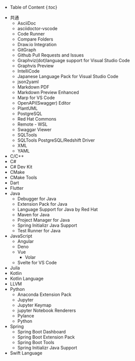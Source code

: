- Table of Content
{:toc}
*   共通
    *   AsciiDoc
    *   asciidoctor-vscode
    *   Code Runner
    *   Compare Folders
    *   Draw.io Integration
    *   GitGraph
    *   Github Pull Requests and Issues
    *   Graphviz(dot)language support for Visual Studio Code
    *   Graphvis Preview
    *   IntelliCode
    *   Japanese Language Pack for Visual Studio Code
    *   json2yaml
    *   Markdown PDF
    *   Markdown Preview Enhanced
    *   Marp for VS Code
    *   OpenAPI(Swagger) Editor
    *   PlantUML
    *   PostgreSQL
    *   Red Hat Commons
    *   Remote - WSL
    *   Swaggar Viewer
    *   SQLTools
    *   SQLTools PostgreSQL/Redshift Driver
    *   XML
    *   YAML
*   C/C++
*   C#
*   C# Dev Kit
*   CMake
*   CMake Tools
*   Dart
*   Flutter
*   Java
    *   Debugger for Java
    *   Extension Pack for Java
    *   Language Support for Java by Red Hat
    *   Maven for Java
    *   Project Manager for Java
    *   Spring Initializr Java Support
    *   Test Runner for Java
*   JavaScript
    *   Angular
    *   Deno
    *   Vue
        *   Volar
    *   Svelte for VS Code
*   Juila
*   Kotlin
*   Kotlin Language
*   LLVM
*   Python
    *   Anaconda Extension Pack
    *   Jupyter
    *   Jupyter Keymap
    *   jupyter Notebook Renderers
    *   Pylance
    *   Python
*   Spring
    *   Spring Boot Dashboard
    *   Spring Boot Extension Pack
    *   Spring Boot Tools
    *   Spring Initializr Java Support
*   Swift Language
